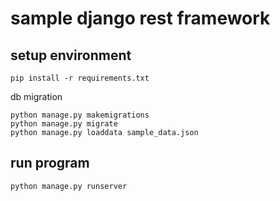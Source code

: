 # sample django rest framework

## setup environment

```shell
pip install -r requirements.txt
```

db migration

```shell
python manage.py makemigrations
python manage.py migrate
python manage.py loaddata sample_data.json
```

## run program

```shell
python manage.py runserver
```
